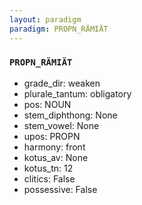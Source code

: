 ```yaml
---
layout: paradigm
paradigm: PROPN_RÄMIÄT
---
```

### ` PROPN_RÄMIÄT `


* grade_dir: weaken
* plurale_tantum: obligatory
* pos: NOUN
* stem_diphthong: None
* stem_vowel: None
* upos: PROPN
* harmony: front
* kotus_av: None
* kotus_tn: 12
* clitics: False
* possessive: False
